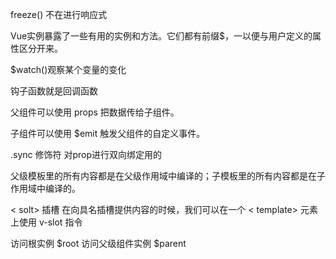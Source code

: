 

freeze() 不在进行响应式

Vue实例暴露了一些有用的实例和方法。它们都有前缀$，一以便与用户定义的属性区分开来。

$watch()观察某个变量的变化

钩子函数就是回调函数

父组件可以使用 props 把数据传给子组件。

子组件可以使用 $emit 触发父组件的自定义事件。

.sync 修饰符  对prop进行双向绑定用的

父级模板里的所有内容都是在父级作用域中编译的；子模板里的所有内容都是在子作用域中编译的。

< solt> 插槽   在向具名插槽提供内容的时候，我们可以在一个 < template> 元素上使用 v-slot 指令


访问根实例 $root   访问父级组件实例 $parent